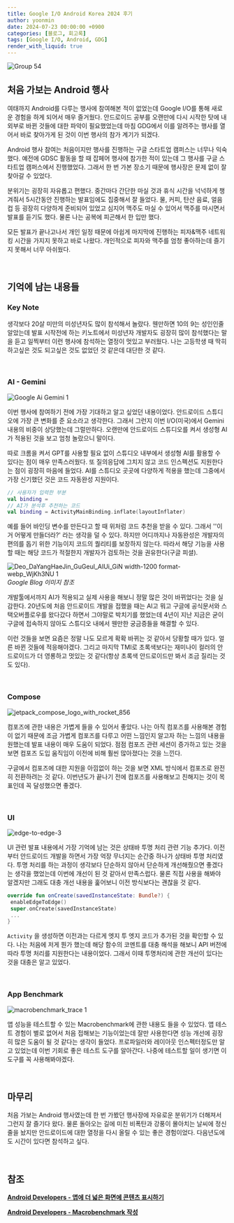 ```yaml
---
title: Google I/O Android Korea 2024 후기
author: yoonmin
date: 2024-07-23 00:00:00 +0900
categories: [블로그, 회고록]
tags: [Google I/O, Android, GDG]
render_with_liquid: true
---
```


![Group 54](https://gist.github.com/user-attachments/assets/8506be42-9b8b-4d05-8c68-92c1fa0f79c6)

## 처음 가보는 Android 행사

여태까지 Android를 다루는 행사에 참여해본 적이 없었는데 Google I/O를 통해 새로운 경험을 하게 되어서 매우 즐거웠다. 안드로이드 공부를 오랜만에 다시 시작한 탓에 내외부로 바뀐 것들에 대한 파악이 필요했었는데 마침 GDG에서 이를 알려주는 행사를 열어서 바로 찾아가게 된 것이 이번 행사의 참가 계기가 되겠다.

Android 행사 참여는 처음이지만 행사를 진행하는 구글 스타트업 캠퍼스는 너무나 익숙했다. 예전에 GDSC 활동을 할 때 잡페어 행사에 참가한 적이 있는데 그 행사를 구글 스타트업 캠퍼스에서 진행했었다. 그래서 한 번 가본 장소기 때문에 행사장은 문제 없이 잘 찾아갈 수 있었다.

분위기는 굉장히 자유롭고 편했다. 중간마다 간단한 마실 것과 휴식 시간을 넉넉하게 챙겨줘서 5시간동안 진행하는 발표임에도 집중해서 잘 들었다. 물, 커피, 탄산 음료, 얼음컵 등 굉장히 다양하게 준비되어 있었고 심지어 맥주도 마실 수 있어서 맥주를 마시면서 발표를 듣기도 했다. 물론 나는 공복에 피곤해서 한 입만 했다.

모든 발표가 끝나고나서 개인 일정 때문에 아쉽게 마지막에 진행하는 피자&맥주 네트워킹 시간을 가지지 못하고 바로 나왔다. 개인적으로 피자와 맥주를 엄청 좋아하는데 즐기지 못해서 너무 아쉬웠다.

​		

## 기억에 남는 내용들

### Key Note

생각보다 20살 미만의 미성년자도 많이 참석해서 놀랐다. 웬만하면 10의 9는 성인인줄 알았는데 발표 시작전에 하는 키노트에서 미성년자 개발자도 굉장히 많이 참석했다는 말을 듣고 일찍부터 이런 행사에 참석하는 열정이 멋있고 부러웠다. 나는 고등학생 때 딱히 하고싶은 것도 되고싶은 것도 없었던 것 같은데 대단한 것 같다.

​		

### AI - Gemini

![Google Ai Gemini 1](https://gist.github.com/user-attachments/assets/cf45c184-51c1-441e-87b9-44ead643f3dd)

이번 행사에 참여하기 전에 가장 기대하고 알고 싶었던 내용이었다. 안드로이드 스튜디오에 가장 큰 변화를 준 요소라고 생각한다. 그래서 그런지 이번 I/O(미국)에서 Gemini 내용의 비중이 상당했는데 그럴만하다. 오랜만에 안드로이드 스튜디오를 켜서 생성형 AI가 적용된 것을 보고 엄청 놀랐으니 말이다.

따로 크롬을 켜서 GPT를 사용할 필요 없이 스튜디오 내부에서 생성형 AI를 활용할 수 있다는 점이 매우 만족스러웠다. 또 질의응답에 그치지 않고 코드 인스펙션도 지원한다는 점이 굉장히 마음에 들었다. AI를 스튜디오 곳곳에 다양하게 적용을 했는데 그중에서 가장 신기했던 것은 코드 자동완성 지원이다.

```kotlin
// 사용자가 입력한 부분
val binding = 
// AI가 분석후 추천하는 코드
val binding = ActivityMainBinding.inflate(layoutInflater)
```

예를 들어 바인딩 변수를 만든다고 할 때 위처럼 코드 추천을 받을 수 있다. 그래서 ''이거 어떻게 만들더라?' 라는 생각을 덜 수 있다. 하지만 어디까지나 자동완성은 개발자의 편의를 돕기 위한 기능이지 코드의 퀄리티를 보장하지 않는다. 따라서 해당 기능을 사용할 때는 해당 코드가 적절한지 개발자가 검토하는 것을 권유한다(구글 피셜).

![Deo_DaYangHaeJin_GuGeul_AIUi_GiN width-1200 format-webp_WjKh3NU 1](https://gist.github.com/user-attachments/assets/a714d051-a25f-4db4-857b-40289e45536f)_Google Blog 이미지 참조_

개발툴에서까지 AI가 적용되고 실제 사용을 해보니 정말 많은 것이 바뀌었다는 것을 실감한다. 20년도에 처음 안드로이드 개발을 접했을 때는 AI고 뭐고 구글에 공식문서와 스택오버플로우를 왔다갔다 하면서 그야말로 박치기를 했었는데 4년이 지난 지금은 굳이 구글에 접속하지 않아도 스튜디오 내에서 웬만한 궁금증들을 해결할 수 있다.

이런 것들을 보면 요즘은 정말 나도 모르게 확확 바뀌는 것 같아서 당황할 때가 있다. 얼른 바뀐 것들에 적응해야겠다. 그리고 마지막 TMI로 초록색보다는 재미나이 컬러의 안드로이드가 더 영롱하고 멋있는 것 같다(항상 초록색 안드로이드만 봐서 조금 질리는 것도 있다).

​		

### Compose

![jetpack_compose_logo_with_rocket_856](https://gist.github.com/user-attachments/assets/61c2f457-71f5-419d-90ce-b6af09b2d5c6)

컴포즈에 관한 내용은 가볍게 들을 수 있어서 좋았다. 나는 아직 컴포즈를 사용해본 경험이 없기 때문에 조금 가볍게 컴포즈를 다루고 어떤 느낌인지 알고자 하는 느낌의 내용을 원했는데 발표 내용이 매우 도움이 되었다. 점점 컴포즈 관련 세션이 증가하고 있는 것을 보면 컴포즈 도입 움직임이 이전에 비해 훨씬 많아졌다는 것을 느낀다.

구글에서 컴포즈에 대한 지원을 아낌없이 하는 것을 보면 XML 방식에서 컴포즈로 완전히 전환하려는 것 같다. 이번년도가 끝나기 전에 컴포즈를 사용해보고 친해지는 것이 목표인데 꼭 달성했으면 좋겠다.

​		

### UI

![edge-to-edge-3](https://gist.github.com/user-attachments/assets/008d3bef-205a-4b74-98fc-30a715ff74b9)

UI 관련 발표 내용에서 가장 기억에 남는 것은 상태바 투명 처리 관련 기능 추가다. 이전부터 안드로이드 개발을 하면서 가장 억장 무너지는 순간중 하나가 상태바 투명 처리였다. 투명 처리를 하는 과정이 생각보다 단순하지 않아서 단순하게 개선해줬으면 좋겠다는 생각을 했었는데 이번에 개선이 된 것 같아서 만족스럽다. 물론 직접 사용을 해봐야 알겠지만 그래도 대충 개선 내용을 훑어보니 이전 방식보다는 괜찮을 것 같다.

```kotlin
override fun onCreate(savedInstanceState: Bundle?) {
 enableEdgeToEdge()
 super.onCreate(savedInstanceState)
 ...
}
```

 `Activity` 을 생성하면 이전과는 다르게 엣지 투 엣지 코드가 추가된 것을 확인할 수 있다. 나는 처음에 저게 뭔가 했는데 해당 함수의 코멘트를 대충 해석을 해보니 API 버전에 따라 투명 처리를 지원한다는 내용이었다. 그래서 이때 투명처리에 관한 개선이 있다는 것을 대충은 알고 있었다.

​		

### App Benchmark

![macrobenchmark_trace 1](https://gist.github.com/user-attachments/assets/286cb93a-3535-4106-b669-110778b32602)

앱 성능을 테스트할 수 있는 Macrobenchmark에 관한 내용도 들을 수 있었다. 앱 테스트 경험이 별로 없어서 처음 접해보는 기능이었는데 잘만 사용한다면 성능 개선에 굉장히 많은 도움이 될 것 같다는 생각이 들었다. 프로파일러와 레이아웃 인스펙터정도만 알고 있었는데 이번 기회로 좋은 테스트 도구를 알아간다. 나중에 테스트할 일이 생기면 이 도구를 꼭 사용해봐야겠다.

​		

## 마무리

처음 가보는 Android 행사였는데 한 번 가봤던 행사장에 자유로운 분위기가 더해져서 그런지 잘 즐기다 왔다. 물론 돌아오는 길에 미친 비폭탄과 강풍이 몰아치는 날씨에 정신줄을 놨지만 안드로이드에 대한 열정을 다시 올릴 수 있는 좋은 경험이었다. 다음년도에도 시간이 있다면 참석하고 싶다.

​		

## 참조

[**Android Developers - 앱에 더 넓은 화면에 콘텐츠 표시하기**](https://developer.android.com/develop/ui/views/layout/edge-to-edge?hl=ko)

[**Android Developers - Macrobenchmark 작성**](https://developer.android.com/topic/performance/benchmarking/macrobenchmark-overview?hl=ko)



